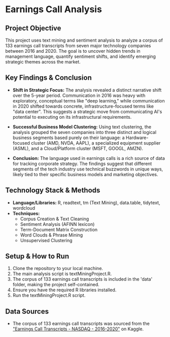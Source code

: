 # Earnings Call Analysis

## Project Objective
This project uses text mining and sentiment analysis to analyze a corpus of 133 earnings call transcripts from seven major technology companies between 2016 and 2020. The goal is to uncover hidden trends in management language, quantify sentiment shifts, and identify emerging strategic themes across the market.

## Key Findings & Conclusion
* **Shift in Strategic Focus:** The analysis revealed a distinct narrative shift over the 5-year period. Communication in 2016 was heavy with exploratory, conceptual terms like "deep learning," while communication in 2020 shifted towards concrete, infrastructure-focused terms like "data center". This suggests a strategic move from communicating AI's potential to executing on its infrastructural requirements.

* **Successful Business Model Clustering:** Using text clustering, the analysis grouped the seven companies into three distinct and logical business segments based purely on their language: a Hardware-focused cluster (AMD, NVDA, AAPL), a specialized equipment supplier (ASML), and a Cloud/Platform cluster (MSFT, GOOGL, AMZN).

* **Conclusion:** The language used in earnings calls is a rich source of data for tracking corporate strategy. The findings suggest that different segments of the tech industry use technical buzzwords in unique ways, likely tied to their specific business models and marketing objectives.

## Technology Stack & Methods
* **Language/Libraries:** R, readtext, tm (Text Mining), data.table, tidytext, wordcloud
* **Techniques:**
  * Corpus Creation & Text Cleaning
  * Sentiment Analysis (AFINN lexicon)
  * Term-Document Matrix Construction
  * Word Clouds & Phrase Mining
  * Unsupervised Clustering

## Setup & How to Run
1. Clone the repository to your local machine.
2. The main analysis script is textMiningProject.R.
3. The corpus of 133 earnings call transcripts is included in the 'data' folder, making the project self-contained.
4. Ensure you have the required R libraries installed.
5. Run the textMiningProject.R script.

## Data Sources
* The corpus of 133 earnings call transcripts was sourced from the ["Earnings Call Transcripts - NASDAQ - 2016-2020"](https://www.kaggle.com/datasets/ashwinm500/earnings-call-transcripts) on Kaggle.